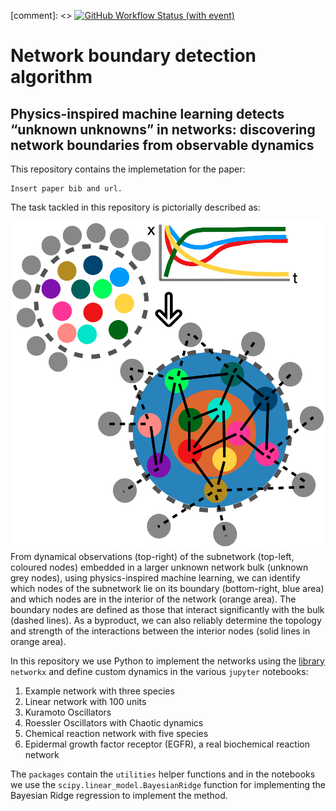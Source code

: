 [comment]: <> [![GitHub Workflow Status (with event)](https://img.shields.io/github/actions/workflow/status/snakemake/snakemake/main.yml?label=tests)](https://github.com/snakemake/snakemake/actions?query=branch%3Amain++)

# **Net**work **boun**dary detection algorithm

## Physics-inspired machine learning detects “unknown unknowns” in networks: discovering network boundaries from observable dynamics

This repository contains the implemetation for the paper:

```
Insert paper bib and url.

```

The task tackled in this repository is pictorially described as: 

![Problem Schematic](Plots/Main_paper/fig1.png)
From dynamical observations (top-right) of the subnetwork (top-left, coloured nodes) embedded in a larger unknown network bulk (unknown grey nodes), using physics-inspired machine learning, we can identify which nodes of the subnetwork lie on its boundary (bottom-right, blue area) and which nodes are in the interior of the network (orange area). The boundary nodes are defined as those that interact significantly with the bulk (dashed lines). As a byproduct, we can also reliably determine the topology and strength of the interactions between the interior nodes (solid lines in orange area).

In this repository we use Python to implement the networks using the [library](https://networkx.org "networkx") `networkx` and define custom dynamics in the various `jupyter` notebooks:
1. Example network with three species
2. Linear network with 100 units
3. Kuramoto Oscillators
4. Roessler Oscillators with Chaotic dynamics
5. Chemical reaction network with five species
6. Epidermal growth factor receptor (EGFR), a real biochemical reaction network

The `packages` contain the `utilities` helper functions and in the notebooks we use the `scipy.linear_model.BayesianRidge` function for implementing the Bayesian Ridge regression to implement the method.